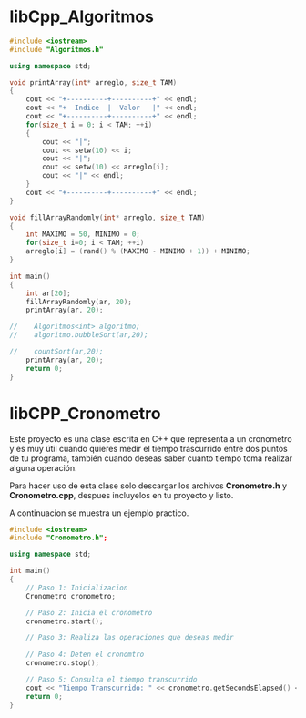 # libCpp_Algoritmos

```cpp
#include <iostream>
#include "Algoritmos.h"

using namespace std;

void printArray(int* arreglo, size_t TAM)
{
    cout << "+----------+----------+" << endl;
    cout << "+  Indice  |  Valor   |" << endl;
    cout << "+----------+----------+" << endl;
    for(size_t i = 0; i < TAM; ++i)
    {
        cout << "|";
        cout << setw(10) << i;
        cout << "|";
        cout << setw(10) << arreglo[i];
        cout << "|" << endl;
    }
    cout << "+----------+----------+" << endl;
}

void fillArrayRandomly(int* arreglo, size_t TAM)
{
    int MAXIMO = 50, MINIMO = 0;
    for(size_t i=0; i < TAM; ++i)
    arreglo[i] = (rand() % (MAXIMO - MINIMO + 1)) + MINIMO;
}

int main()
{
    int ar[20];
    fillArrayRandomly(ar, 20);
    printArray(ar, 20);

//    Algoritmos<int> algoritmo;
//    algoritmo.bubbleSort(ar,20);

//    countSort(ar,20);
    printArray(ar, 20);
    return 0;
}
```

# libCPP_Cronometro
Este proyecto es una clase escrita en C++ que representa a un cronometro y es muy útil cuando quieres medir el tiempo trascurrido entre dos puntos de tu programa, también cuando deseas saber cuanto tiempo toma realizar alguna operación.

Para hacer uso de esta clase solo descargar los archivos **Cronometro.h** y **Cronometro.cpp**, despues incluyelos en tu proyecto y listo.

A continuacion se muestra un ejemplo practico.
```cpp
#include <iostream>
#include "Cronometro.h";

using namespace std;

int main()
{
    // Paso 1: Inicializacion
    Cronometro cronometro;

    // Paso 2: Inicia el cronometro
    cronometro.start();

    // Paso 3: Realiza las operaciones que deseas medir
    
    // Paso 4: Deten el cronomtro
    cronometro.stop();

    // Paso 5: Consulta el tiempo transcurrido
    cout << "Tiempo Transcurrido: " << cronometro.getSecondsElapsed() << " segundos." << endl;
    return 0;
}

```

